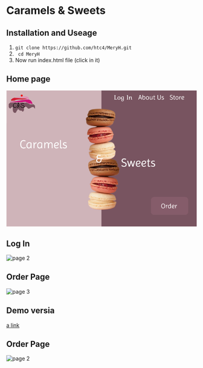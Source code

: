 # Caramels & Sweets

## Installation and Useage
1. ```git clone https://github.com/htc4/MeryH.git```
2. ``` cd MeryH```
3.  Now run index.html file (click in it)
## Home page
![alt text](<./image/Screenshot from 2024-02-20 09-47-33.png>)

## Log In
![page 2](https://github.com/htc4/MeriH/assets/159127762/27b456b4-5c7c-416a-be01-e29bfcd1b882)

## Order Page
![page 3](https://github.com/htc4/MeriH/assets/159127762/bde09fbb-a81e-462a-8058-9ee3dffd898c)


## Demo versia
[a link](https://www.figma.com/proto/4HKXC8HGMSTs4PuVJgAfje/Untitled?type=design&node-id=700-5&t=MZwBUMu2PG0t2Pjy-0&scaling=min-zoom&page-id=700%3A2&starting-point-node-id=700%3A5&prev-org-id=external-teams)

## Order Page
![page 2](https://github.com/htc4/MeriH/assets/159127762/27b456b4-5c7c-416a-be01-e29bfcd1b882)
